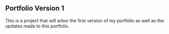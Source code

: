 ## Portfolio Version 1
This is a project that will arbor the first version of my portfolio as well as the updates made to this portfolio.